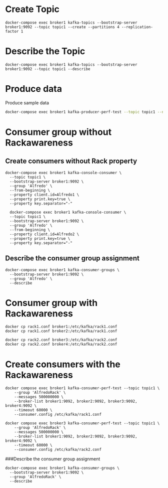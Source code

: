 # Create Topic

```shell
docker-compose exec broker1 kafka-topics --bootstrap-server broker1:9092 --topic topic1 --create --partitions 4 --replication-factor 1
```

# Describe the Topic
```shell
docker-compose exec broker1 kafka-topics --bootstrap-server broker1:9092 --topic topic1 --describe
```

# Produce data

Produce sample data

```bash
docker-compose exec broker1 kafka-producer-perf-test --topic topic1 --num-records 200000000 --record-size 1000 --throughput 100000 --producer-props bootstrap.servers=broker1:9092
```





# Consumer group without Rackawareness

## Create consumers without Rack property
```shell
docker-compose exec broker1 kafka-console-consumer \
  --topic topic1 \
  --bootstrap-server broker1:9092 \
  --group 'Alfredo' \
  --from-beginning \
  --property client.id=Alfredo1 \
  --property print.key=true \
  --property key.separator="-"
```
```shell
  docker-compose exec broker1 kafka-console-consumer \
  --topic topic1 \
  --bootstrap-server broker1:9092 \
  --group 'Alfredo' \
  --from-beginning \
  --property client.id=Alfredo2 \
  --property print.key=true \
  --property key.separator="-"
```

## Describe the consumer group assignment
```shell
docker-compose exec broker1 kafka-consumer-groups \
  --bootstrap-server broker1:9092 \
  --group 'Alfredo' \
  --describe
```

# Consumer group with Rackawareness

```shell
docker cp rack1.conf broker1:/etc/kafka/rack1.conf
docker cp rack1.conf broker2:/etc/kafka/rack1.conf
```


```shell
docker cp rack2.conf broker3:/etc/kafka/rack2.conf
docker cp rack2.conf broker4:/etc/kafka/rack2.conf
```


# Create consumers with the Rackawareness
```shell
docker compose exec broker1 kafka-consumer-perf-test --topic topic1 \
    --group 'AlfredoRack' \
    --messages 500000000 \
    --broker-list broker1:9092, broker2:9092, broker3:9092, broker4:9092 \
    --timeout 60000 \
    --consumer.config /etc/kafka/rack1.conf
```
```shell
docker compose exec broker3 kafka-consumer-perf-test --topic topic1 \
    --group 'AlfredoRack' \
    --messages 500000000 \
    --broker-list broker1:9092, broker2:9092, broker3:9092, broker4:9092 \
    --timeout 60000 \
    --consumer.config /etc/kafka/rack2.conf
```

###Describe the consumer group assignment
```shell
docker-compose exec broker1 kafka-consumer-groups \
  --bootstrap-server broker1:9092 \
  --group 'AlfredoRack' \
  --describe
```